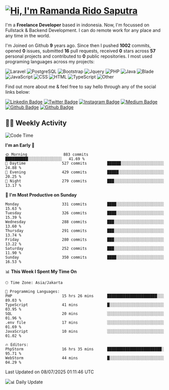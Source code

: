 # [![Hi, I'm Ramanda Rido Saputra](https://readme-typing-svg.herokuapp.com?size=24&vCenter=true&lines=%F0%9F%91%8B+Hi%2C+I'm+Ramanda+Rido+Saputra+;%F0%9F%92%BB+Fullstack+Web+Developer+)](https://git.io/typing-svg)

I'm a **Freelance Developer** based in indonesia. Now, I'm focussed on Fullstack & Backend Development. I can do remote work for any place and any time in the world.

I'm Joined on Github **9** years ago. Since then I pushed **1002** commits, opened **0** issues, submitted **16** pull requests, received **0** stars across **57** personal projects and contributed to **0** public repositories.
I most used programing languages across my projects:

![Laravel](https://img.shields.io/badge/Laravel-FF2D20?flat&logo=laravel&logoColor=white)
![PostgreSQL](https://img.shields.io/badge/PostgreSQL-316192?flat&logo=postgresql&logoColor=white)
![Bootstrap](https://img.shields.io/badge/Bootstrap-563D7C?flat&logo=bootstrap&logoColor=white)
![Jquery](https://img.shields.io/badge/jQuery-0769AD?flat&logo=jquery&logoColor=white)
![PHP](https://img.shields.io/badge/-PHP-%234F5D95?style=flat&logo=PHP&logoColor=white)
![Java](https://img.shields.io/badge/-Java-%23b07219?style=flat&logo=Java&logoColor=white)
![Blade](https://img.shields.io/badge/-Blade-%23f7523f?style=flat&logo=Blade&logoColor=white)
![JavaScript](https://img.shields.io/badge/-JavaScript-%23f1e05a?style=flat&logo=JavaScript&logoColor=white)
![CSS](https://img.shields.io/badge/-CSS-%23663399?style=flat&logo=CSS&logoColor=white)
![HTML](https://img.shields.io/badge/-HTML-%23e34c26?style=flat&logo=HTML&logoColor=white)
![TypeScript](https://img.shields.io/badge/-TypeScript-%233178c6?style=flat&logo=TypeScript&logoColor=white)
![Other](https://img.shields.io/badge/-Other-%23ededed?style=flat&logo=Other&logoColor=white)

Find out more about me & feel free to say hello through any of the social links below:

[![Linkedin Badge](https://img.shields.io/badge/-ramandaaridogh-blue?style=flat&logo=Linkedin&logoColor=white&link=https://www.linkedin.com/in/ramanda-rido-saputra/)](https://www.linkedin.com/in/ramanda-rido-saputra/)
[![Twitter Badge](https://img.shields.io/badge/-ramandaaridogh-%231DA1F2.svg?style=flat&logo=twitter&logoColor=white&link=https://www.twitter.com/ramandaaridogh)](https://www.twitter.com/ramandaaridogh/)
[![Instagram Badge](https://img.shields.io/badge/-ramandaaridogh-purple?style=flat&logo=instagram&logoColor=white&link=https://instagram.com/ramandaaridogh_/)](https://instagram.com/ramandaaridogh_)
[![Medium Badge](https://img.shields.io/badge/-@ramandaaridogh-%2312100E.svg?style=flat&logo=Medium&logoColor=white&link=https://medium.com/@ramandaaridogh/)](https://medium.com/@ramandaaridogh)
[![Github Badge](https://img.shields.io/badge/-@ramandaaridogh-100000.svg?style=flat&logo=github&logoColor=white&link=https://github.com/ramandaaridogh)](https://github.com/ramandaaridogh)
[![Github Badge](https://img.shields.io/badge/-@mxcode-100000.svg?style=flat&logo=github&logoColor=white&link=https://github.com/ramanda-mxcode)](https://github.com/ramanda-mxcode)

## 👨‍💻 Weekly Activity
<!--START_SECTION:waka-->
![Code Time](http://img.shields.io/badge/Code%20Time-1%2C356%20hrs%2051%20mins-blue)

**I'm an Early 🐤** 

```text
🌞 Morning                883 commits         ██████████░░░░░░░░░░░░░░░   41.69 % 
🌆 Daytime                527 commits         ██████░░░░░░░░░░░░░░░░░░░   24.88 % 
🌃 Evening                429 commits         █████░░░░░░░░░░░░░░░░░░░░   20.25 % 
🌙 Night                  279 commits         ███░░░░░░░░░░░░░░░░░░░░░░   13.17 % 
```
📅 **I'm Most Productive on Sunday** 

```text
Monday                   331 commits         ████░░░░░░░░░░░░░░░░░░░░░   15.63 % 
Tuesday                  326 commits         ████░░░░░░░░░░░░░░░░░░░░░   15.39 % 
Wednesday                288 commits         ███░░░░░░░░░░░░░░░░░░░░░░   13.60 % 
Thursday                 291 commits         ███░░░░░░░░░░░░░░░░░░░░░░   13.74 % 
Friday                   280 commits         ███░░░░░░░░░░░░░░░░░░░░░░   13.22 % 
Saturday                 252 commits         ███░░░░░░░░░░░░░░░░░░░░░░   11.90 % 
Sunday                   350 commits         ████░░░░░░░░░░░░░░░░░░░░░   16.53 % 
```


📊 **This Week I Spent My Time On** 

```text
🕑︎ Time Zone: Asia/Jakarta

💬 Programming Languages: 
PHP                      15 hrs 26 mins      ██████████████████████░░░   89.03 % 
TypeScript               41 mins             █░░░░░░░░░░░░░░░░░░░░░░░░   03.95 % 
SQL                      20 mins             ░░░░░░░░░░░░░░░░░░░░░░░░░   01.96 % 
.env file                17 mins             ░░░░░░░░░░░░░░░░░░░░░░░░░   01.69 % 
JavaScript               10 mins             ░░░░░░░░░░░░░░░░░░░░░░░░░   01.02 % 

🔥 Editors: 
PhpStorm                 16 hrs 35 mins      ████████████████████████░   95.71 % 
WebStorm                 44 mins             █░░░░░░░░░░░░░░░░░░░░░░░░   04.29 % 
```


 Last Updated on 08/07/2025 01:11:46 UTC
<!--END_SECTION:waka-->

![📊 Daily Update](https://github.com/ramandaaridogh/ramandaaridogh/actions/workflows/update-activity.yml/badge.svg)
